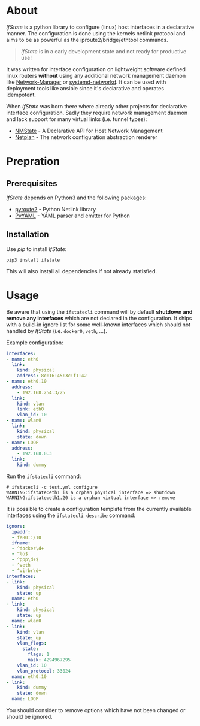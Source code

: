 # About

*IfState* is a python library to configure (linux) host interfaces in a declarative manner. The configuration is done using the kernels netlink protocol and aims to be as powerful as the iproute2/bridge/ethtool commands.

> *IfState* is in a early development state and not ready for productive use!

It was written for interface configuration on lightweight software defined linux routers **without** using any additional network management daemon like [Network-Manager](https://gitlab.freedesktop.org/NetworkManager/NetworkManager) or [systemd-networkd](https://www.freedesktop.org/software/systemd/man/systemd-networkd.service.html). It can be used with deployment tools like ansible since it's declarative and operates idempotent.

When *IfState* was born there where already other projects for declarative interface configuration. Sadly they require network management daemon and lack support for many virtual links (i.e. tunnel types):
- [NMState](https://nmstate.io) - A Declarative API for Host Network Management
- [Netplan](https://netplan.io) - The network configuration abstraction renderer



# Prepration

## Prerequisites

*IfState* depends on Python3 and the following packages:
- [pyroute2](https://pyroute2.org/) - Python Netlink library
- [PyYAML](https://pyyaml.org/) - YAML parser and emitter for Python


## Installation

Use *pip* to install *IfState*:

```
pip3 install ifstate
```

This will also install all dependencies if not already statisfied.


# Usage

Be aware that using the `ifstatecli` command will by default **shutdown and remove any interfaces** which are not declared in the configuration. It ships with a build-in ignore list for some well-known interfaces which should not handled by *IfState* (i.e. `docker0`, `veth`, ...).

Example configuration:

```yaml
interfaces:
- name: eth0
  link:
    kind: physical
    address: 8c:16:45:3c:f1:42
- name: eth0.10
  address:
    - 192.168.254.3/25
  link:
    kind: vlan
    link: eth0
    vlan_id: 10
- name: wlan0
  link:
    kind: physical
    state: down
- name: LOOP
  address:
    - 192.168.0.3
  link:
    kind: dummy
```

Run the `ifstatecli` command:

```
# ifstatecli -c test.yml configure
WARNING:ifstate:eth1 is a orphan physical interface => shutdown
WARNING:ifstate:eth1.20 is a orphan virtual interface => remove
```

It is possible to create a configuration template from the currently available interfaces using the `ifstatecli describe` command:

```yaml
ignore:
  ipaddr:
  - fe80::/10
  ifname:
  - ^docker\d+
  - ^lo$
  - ^ppp\d+$
  - ^veth
  - ^virbr\d+
interfaces:
- link:
    kind: physical
    state: up
  name: eth0
- link:
    kind: physical
    state: up
  name: wlan0
- link:
    kind: vlan
    state: up
    vlan_flags:
      state:
        flags: 1
        mask: 4294967295
    vlan_id: 10
    vlan_protocol: 33024
  name: eth0.10
- link:
    kind: dummy
    state: down
  name: LOOP
```

You should consider to remove options which have not been changed or should be ignored.
